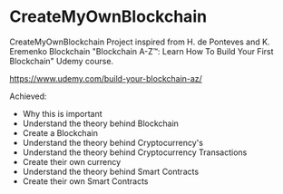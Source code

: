 # CreateMyOwnBlockchain
CreateMyOwnBlockchain Project inspired from H. de Ponteves and K. Eremenko Blockchain "Blockchain A-Z™: Learn How To Build Your First Blockchain" Udemy course.

https://www.udemy.com/build-your-blockchain-az/

Achieved:
- Why this is important
- Understand the theory behind Blockchain
- Create a Blockchain
- Understand the theory behind Cryptocurrency's
- Understand the theory behind Cryptocurrency Transactions
- Create their own currency
- Understand the theory behind Smart Contracts
- Create their own Smart Contracts
